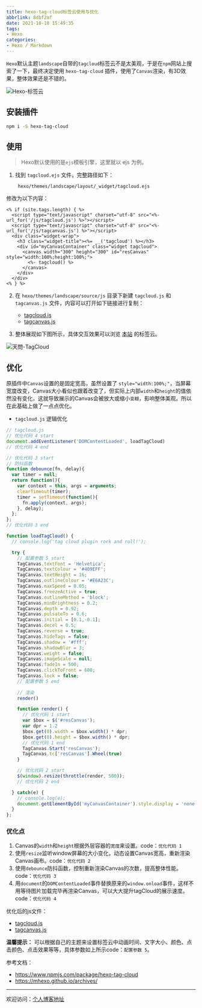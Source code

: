 ```yaml
---
title: hexo-tag-cloud标签云使用与优化
abbrlink: 8dbf2af
date: 2021-10-18 15:49:35
tags:
- Hexo
categories:
- Hexo / Markdown
---
```


`Hexo`默认主题`landscape`自带的`tagcloud`标签云不是太美观，于是在`npm`网站上搜索了一下，最终决定使用 `hexo-tag-cloud` 插件，使用了`Canvas`渲染，有3D效果，整体效果还是不错的。

![Hexo-标签云](https://tiven.cn/static/img/img-post-16-OG9r7c2QXdoxmdMCbWTpS.jpg)

<!-- more -->

## 安装插件

```sh
npm i -S hexo-tag-cloud
```

## 使用

>Hexo默认使用的是`ejs`模板引擎，这里就以 ejs 为例。

1. 找到 `tagcloud.ejs` 文件，完整路径如下：
   
        hexo/themes/landscape/layout/_widget/tagcloud.ejs

 修改为以下内容：

```ejs
<% if (site.tags.length) { %>
  <script type="text/javascript" charset="utf-8" src="<%- url_for('/js/tagcloud.js') %>"></script>
  <script type="text/javascript" charset="utf-8" src="<%- url_for('/js/tagcanvas.js') %>"></script>
  <div class="widget-wrap">
    <h3 class="widget-title"><%= __('tagcloud') %></h3>
    <div id="myCanvasContainer" class="widget tagcloud">
      <canvas width="300" height="300" id="resCanvas" style="width:100%;height:100%;">
        <%- tagcloud() %>
      </canvas>
    </div>
  </div>
<% } %>
```

2. 在 `hexo/themes/landscape/source/js` 目录下新建 `tagcloud.js` 和 `tagcanvas.js` 文件，内容可以打开如下链接进行复制：
    * [tagcloud.js](https://mhexo.github.io/js/tagcloud.js "tagcloud")
    * [tagcanvas.js](https://mhexo.github.io/js/tagcanvas.js "tagcanvas")
      
3. 整体展现如下图所示，具体交互效果可以浏览 [本站](https://tiven.cn/ "天問博客") 的标签云。

![天問-TagCloud](https://tiven.cn/static/img/img-tag-cloud-BlG1fBrVsp7dwW9o2j2I-.jpg)

## 优化

原插件中`Canvas`设置的是固定宽高，虽然设置了 `style="width:100%;"`，当屏幕宽度改变，Canvas大小看似也跟着改变了，但实际上内部`width`和`height`的值依然没有变化，这就导致展示的Canvas会被放大或缩小`变糊`，影响整体美观。所以在此基础上做了一点点优化。

* `tagcloud.js` 逻辑优化

```js
// tagcloud.js
// 优化代码 4 start
document.addEventListener('DOMContentLoaded', loadTagCloud)
// 优化代码 4 end

// 优化代码 3 start
// 防抖函数
function debounce(fn, delay){
  var timer = null;
  return function(){
    var context = this, args = arguments;
    clearTimeout(timer);
    timer = setTimeout(function(){
      fn.apply(context, args);
    }, delay);
  };
};
// 优化代码 3 end

function loadTagCloud() {
  // console.log('tag cloud plugin rock and roll!');

  try {
    // 配置参数 5 start
    TagCanvas.textFont = 'Helvetica';
    TagCanvas.textColour = '#409EFF';
    TagCanvas.textHeight = 16;
    TagCanvas.outlineColour = '#E6A23C';
    TagCanvas.maxSpeed = 0.05;
    TagCanvas.freezeActive = true;
    TagCanvas.outlineMethod = 'block';
    TagCanvas.minBrightness = 0.2;
    TagCanvas.depth = 0.92;
    TagCanvas.pulsateTo = 0.6;
    TagCanvas.initial = [0.1,-0.1];
    TagCanvas.decel = 0.5;
    TagCanvas.reverse = true;
    TagCanvas.hideTags = false;
    TagCanvas.shadow = '#fff';
    TagCanvas.shadowBlur = 3;
    TagCanvas.weight = false;
    TagCanvas.imageScale = null;
    TagCanvas.fadeIn = 500;
    TagCanvas.clickToFront = 600;
    TagCanvas.lock = false;
    // 配置参数 5 end
    
    // 渲染
    render()

    function render() {
      // 优化代码 1 start
      var $box = $('#resCanvas');
      var dpr = 1.2
      $box.get(0).width = $box.width() * dpr;
      $box.get(0).height = $box.width() * dpr;
      // 优化代码 1 end
      TagCanvas.Start('resCanvas');
      TagCanvas.tc['resCanvas'].Wheel(true)
    }

    // 优化代码 2 start
    $(window).resize(throttle(render, 500));
    // 优化代码 2 end

  } catch(e) {
    // console.log(e);
    document.getElementById('myCanvasContainer').style.display = 'none';
  }
};
```

### 优化点

1. Canvas的`width`和`height`根据外层容器的`宽度`来设置。code：`优化代码 1`
2. 使用`resize`监听window屏幕的大小变化，动态设置Canvas宽高，重新渲染Canvas画布。code：`优化代码 2`
3. 使用`debounce`防抖函数，控制重新渲染Canvas的次数，提高整体性能。code：`优化代码 3`
4. 用`document`的`DOMContentLoaded`事件替换原来的`window.onload`事件，这样不用等待图片加载完毕再渲染Canvas，可以大大提升tagCloud的展示速度。code：`优化代码 4`

优化后的js文件：
* [tagcloud.js](https://www.tiven.cn/js/tagclouds.js "tagclouds")
* [tagcanvas.js](https://www.tiven.cn/js/tagcanvas.js "tagcanvas")
  
**温馨提示：** 可以根据自己的主题来设置标签云中动画时间、文字大小、颜色、点击颜色、点击效果等等，具体参数如上所示code：`配置参数 5`。

参考文档：
* https://www.npmjs.com/package/hexo-tag-cloud
* https://mhexo.github.io/archives/

---

欢迎访问：[个人博客地址](https://tiven.cn/p/8dbf2af/ "天問博客")
